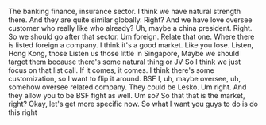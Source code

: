 The banking finance, insurance sector. I think we have natural strength there. And they are quite similar globally. Right? And we have love oversee customer who really like who already? Uh, maybe a china president. Right. So we should go after that sector. Um foreign. Relate that one. Where there is listed foreign a company. I think it's a good market. Like you lose. Listen, Hong Kong, those Listen us those little in Singapore, Maybe we should target them because there's some natural thing or JV So I think we just focus on that list call. If it comes, it comes. I think there's some customization, so I want to flip it around. BSF I, uh, maybe oversee, uh, somehow oversee related company. They could be Lesko. Um right. And they allow you to be BSF fight as well. Um so? So that that is the market, right? Okay, let's get more specific now. So what I want you guys to do is do this right
